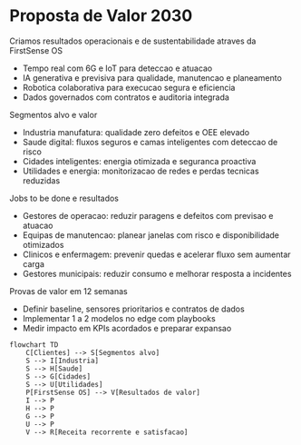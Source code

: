 # Proposta de Valor 2030

Criamos resultados operacionais e de sustentabilidade atraves da FirstSense OS
- Tempo real com 6G e IoT para deteccao e atuacao
- IA generativa e previsiva para qualidade, manutencao e planeamento
- Robotica colaborativa para execucao segura e eficiencia
- Dados governados com contratos e auditoria integrada

Segmentos alvo e valor
- Industria manufatura: qualidade zero defeitos e OEE elevado
- Saude digital: fluxos seguros e camas inteligentes com deteccao de risco
- Cidades inteligentes: energia otimizada e seguranca proactiva
- Utilidades e energia: monitorizacao de redes e perdas tecnicas reduzidas

Jobs to be done e resultados
- Gestores de operacao: reduzir paragens e defeitos com previsao e atuacao
- Equipas de manutencao: planear janelas com risco e disponibilidade otimizados
- Clinicos e enfermagem: prevenir quedas e acelerar fluxo sem aumentar carga
- Gestores municipais: reduzir consumo e melhorar resposta a incidentes

Provas de valor em 12 semanas
- Definir baseline, sensores prioritarios e contratos de dados
- Implementar 1 a 2 modelos no edge com playbooks
- Medir impacto em KPIs acordados e preparar expansao

```mermaid
flowchart TD
    C[Clientes] --> S[Segmentos alvo]
    S --> I[Industria]
    S --> H[Saude]
    S --> G[Cidades]
    S --> U[Utilidades]
    P[FirstSense OS] --> V[Resultados de valor]
    I --> P
    H --> P
    G --> P
    U --> P
    V --> R[Receita recorrente e satisfacao]
```
